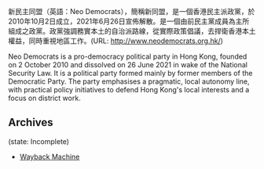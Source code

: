 
新民主同盟（英語：Neo Democrats），簡稱新同盟，是一個香港民主派政黨，於2010年10月2日成立，2021年6月26日宣佈解散。是一個由前民主黨成員為主所組成之政黨。政黨強調務實本土的自治派路線，從實際政策倡議，去捍衛香港本土權益，同時重視地區工作。(URL: http://www.neodemocrats.org.hk/)

Neo Democrats is a pro-democracy political party in Hong Kong, founded on 2 October 2010 and dissolved on 26 June 2021 in wake of the National Security Law. It is a political party formed mainly by former members of the Democratic Party. The party emphasises a pragmatic, local autonomy line, with practical policy initiatives to defend Hong Kong's local interests and a focus on district work.  


## Archives
(state: Incomplete)

- [Wayback Machine](https://web.archive.org/web/*/http://www.neodemocrats.org.hk/)